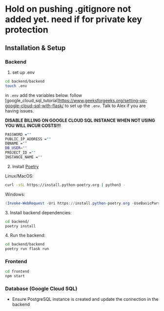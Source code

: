 
# Hold on pushing .gitignore not added yet. need if for private key protection

## Installation & Setup

### Backend
1. set up .env
```sh
cd backend/backend
touch .env

```

in `.env` add the variables below. follow [google_cloud_sql_tutorial]https://www.geeksforgeeks.org/setting-up-google-cloud-sql-with-flask/ to set up the `.env`. Talk to Alex if you are having issues.

**DISABLE BILLING ON GOOGLE CLOUD SQL INSTANCE WHEN NOT USING YOU WILL INCUR COSTS!!!**

```sh
PASSWORD =""
PUBLIC_IP_ADDRESS =""
DBNAME =""
DB_USER=""
PROJECT_ID =""
INSTANCE_NAME =""
```
2. Install [Poetry](https://python-poetry.org/docs/#installing-with-the-official-installer)

Linux/MacOS:
```sh
curl -sSL https://install.python-poetry.org | python3 - 
```

Windows:
```powershell
(Invoke-WebRequest -Uri https://install.python-poetry.org -UseBasicParsing).Content | py -
```

3\. Install backend dependencies:
```sh
cd backend/
poetry install
```

4\. Run the backend:
```sh
cd backend/backend
poetry run flask run
```

### Frontend
```sh
cd frontend
npm start
```

### Database (Google Cloud SQL)
- Ensure PostgreSQL instance is created and update the connection in the backend

